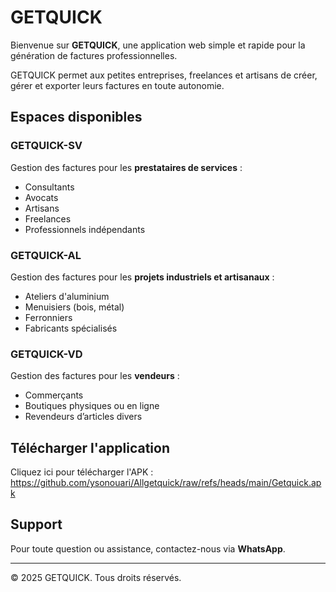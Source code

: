 # GETQUICK

Bienvenue sur **GETQUICK**, une application web simple et rapide pour la génération de factures professionnelles.

GETQUICK permet aux petites entreprises, freelances et artisans de créer, gérer et exporter leurs factures en toute autonomie.

## Espaces disponibles

### GETQUICK-SV
Gestion des factures pour les **prestataires de services** :
- Consultants
- Avocats
- Artisans
- Freelances
- Professionnels indépendants

### GETQUICK-AL
Gestion des factures pour les **projets industriels et artisanaux** :
- Ateliers d'aluminium
- Menuisiers (bois, métal)
- Ferronniers
- Fabricants spécialisés

### GETQUICK-VD
Gestion des factures pour les **vendeurs** :
- Commerçants
- Boutiques physiques ou en ligne
- Revendeurs d’articles divers

## Télécharger l'application

Cliquez ici pour télécharger l'APK :  
https://github.com/ysonouari/Allgetquick/raw/refs/heads/main/Getquick.apk

## Support

Pour toute question ou assistance, contactez-nous via **WhatsApp**.

---

© 2025 GETQUICK. Tous droits réservés.

